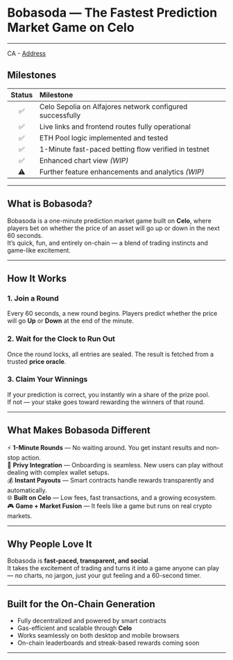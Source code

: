 # **Bobasoda — The Fastest Prediction Market Game on Celo**
---
CA - [Address](https://sepolia.celoscan.io/address/0x75110c86Ba04fA22Fd77143D37D89e1B63eAAbA8#tokentxns)
## **Milestones**

| Status | Milestone |
|:------:|:-----------|
| ✅| Celo Sepolia on Alfajores network configured successfully |
| ✅| Live links and frontend routes fully operational |
| ✅| ETH Pool logic implemented and tested |
| ✅| 1-Minute fast-paced betting flow verified in testnet |
| ✅| Enhanced chart view *(WIP)* |
| ⚠️| Further feature enhancements and analytics *(WIP)* |

---

## **What is Bobasoda?**
Bobasoda is a one-minute prediction market game built on **Celo**, where players bet on whether the price of an asset will go up or down in the next 60 seconds.  
It’s quick, fun, and entirely on-chain — a blend of trading instincts and game-like excitement.

---

## **How It Works**

### **1. Join a Round**
Every 60 seconds, a new round begins. Players predict whether the price will go **Up** or **Down** at the end of the minute.

### **2. Wait for the Clock to Run Out**
Once the round locks, all entries are sealed. The result is fetched from a trusted **price oracle**.

### **3. Claim Your Winnings**
If your prediction is correct, you instantly win a share of the prize pool.  
If not — your stake goes toward rewarding the winners of that round.

---

## **What Makes Bobasoda Different**

⚡ **1-Minute Rounds** — No waiting around. You get instant results and non-stop action.  
🧩 **Privy Integration** — Onboarding is seamless. New users can play without dealing with complex wallet setups.  
💰 **Instant Payouts** — Smart contracts handle rewards transparently and automatically.  
🌐 **Built on Celo** — Low fees, fast transactions, and a growing ecosystem.  
🎮 **Game + Market Fusion** — It feels like a game but runs on real crypto markets.

---

## **Why People Love It**
Bobasoda is **fast-paced, transparent, and social**.  
It takes the excitement of trading and turns it into a game anyone can play — no charts, no jargon, just your gut feeling and a 60-second timer.

---

## **Built for the On-Chain Generation**

- Fully decentralized and powered by smart contracts  
- Gas-efficient and scalable through **Celo**  
- Works seamlessly on both desktop and mobile browsers  
- On-chain leaderboards and streak-based rewards coming soon

---



